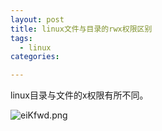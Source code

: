 ```yaml
---
layout: post
title: linux文件与目录的rwx权限区别
tags: 
  - linux
categories:

---
```


linux目录与文件的x权限有所不同。

![eiKfwd.png](https://s2.ax1x.com/2019/07/22/eiKfwd.png)
